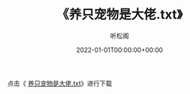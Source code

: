 ﻿---
title:  《养只宠物是大佬.txt》
date:   2022-01-01T00:00:00+00:00
author: 听松阁
layout: post
permalink: /养只宠物是大佬/
categories: 小说
tags: [小说]
---

点击《 [养只宠物是大佬.txt](http://img.660000.xyz/bookstukust/book/bntxt/10/养只宠物是大佬.txt)》进行下载